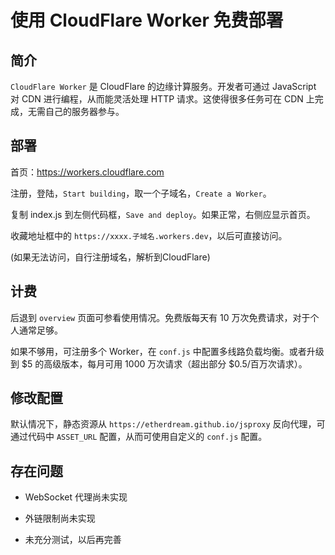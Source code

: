 # 使用 CloudFlare Worker 免费部署


## 简介

`CloudFlare Worker` 是 CloudFlare 的边缘计算服务。开发者可通过 JavaScript 对 CDN 进行编程，从而能灵活处理 HTTP 请求。这使得很多任务可在 CDN 上完成，无需自己的服务器参与。


## 部署

首页：https://workers.cloudflare.com

注册，登陆，`Start building`，取一个子域名，`Create a Worker`。

复制 index.js 到左侧代码框，`Save and deploy`。如果正常，右侧应显示首页。

收藏地址框中的 `https://xxxx.子域名.workers.dev`，以后可直接访问。

(如果无法访问，自行注册域名，解析到CloudFlare)


## 计费

后退到 `overview` 页面可参看使用情况。免费版每天有 10 万次免费请求，对于个人通常足够。

如果不够用，可注册多个 Worker，在 `conf.js` 中配置多线路负载均衡。或者升级到 $5 的高级版本，每月可用 1000 万次请求（超出部分 $0.5/百万次请求）。


## 修改配置

默认情况下，静态资源从 `https://etherdream.github.io/jsproxy` 反向代理，可通过代码中 `ASSET_URL` 配置，从而可使用自定义的 `conf.js` 配置。


## 存在问题

* WebSocket 代理尚未实现

* 外链限制尚未实现

* 未充分测试，以后再完善